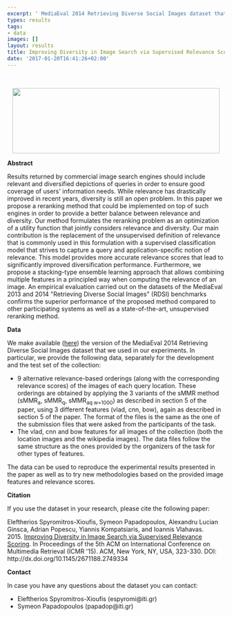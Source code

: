 ```yaml
---
excerpt: ' MediaEval 2014 Retrieving Diverse Social Images dataset that we used in our experiments'
types: results
tags:
- data
images: []
layout: results
title: Improving Diversity in Image Search via Supervised Relevance Scoring (Dataset)
date: '2017-01-20T16:41:26+02:00'
---
```

<p>&nbsp;</p>
<p style="text-align: center;"><img alt="" src="http://mklab.iti.gr/datasets/diversity/diversity.jpg" style="width: 480px; height: 151px;"></p>
<p><strong>Abstract&nbsp;</strong></p>
<p>Results returned by commercial image search engines should include relevant and diversified depictions of queries in order to ensure good coverage of users' information needs. While relevance has drastically improved in recent years, diversity is still an open problem. In this paper we propose a reranking method that could be implemented on top of such engines in order to provide a better balance between relevance and diversity. Our method formulates the reranking problem as an optimization of a utility function that jointly considers relevance and diversity. Our main contribution is the replacement of the unsupervised definition of relevance that is commonly used in this formulation with a supervised classification model that strives to capture a query and application-specific notion of relevance. This model provides more accurate relevance scores that lead to significantly improved diversification performance. Furthermore, we propose a stacking-type ensemble learning approach that allows combining multiple features in a principled way when computing the relevance of an image. An empirical evaluation carried out on the datasets of the MediaEval 2013 and 2014 "Retrieving Diverse Social Images" (RDSI) benchmarks confirms the superior performance of the proposed method compared to other participating systems as well as a state-of-the-art, unsupervised reranking method.</p>
<p><strong>Data</strong></p>
<p>We make available (<a href="http://mklab.iti.gr/datasets/diversity/spyromitros_IDiISvSRS_data.zip">here</a>) the version of the MediaEval 2014 Retrieving Diverse Social Images dataset that we used in our experiments. In particular, we provide the following data, separately for the development and the test set of the collection:</p>
<ul>
	<li>9 alternative relevance-based orderings (along with the corresponding relevance scores) of the images of&nbsp;each query location. These orderings are obtained by applying the 3 variants of the sMMR method (sMMR<sub>a</sub>,&nbsp;sMMR<sub>q</sub>,&nbsp;sMMR<sub>aq w=1000</sub>) as described in section 5&nbsp;of the paper, using 3 different features (vlad, cnn, bow), again as described in section 5 of&nbsp;the paper. The format of the files is the same as the one of the submission files that were asked from the participants of the task.</li>
	<li>The vlad, cnn and bow features for all images of the collection (both the location images and the wikipedia images). The data files follow the same structure as the ones provided by the organizers of the task for other types of features.</li>
</ul>
<p>The data can be used to reproduce the experimental results presented in the paper as well as to try new methodologies based on the provided image features and relevance scores.</p>
<p><strong>Citation</strong></p>
<p>If you use the dataset in your research, please cite the following paper:</p>
<p>Eleftherios Spyromitros-Xioufis, Symeon Papadopoulos, Alexandru Lucian Ginsca, Adrian Popescu, Yiannis Kompatsiaris, and Ioannis Vlahavas. 2015.&nbsp;<a href="http://dl.acm.org/citation.cfm?id=2749334">Improving Diversity in Image Search via Supervised Relevance Scoring</a>. In Proceedings of the 5th ACM on International Conference on Multimedia Retrieval (ICMR '15). ACM, New York, NY, USA, 323-330. DOI: http://dx.doi.org/10.1145/2671188.2749334</p>
<p><strong>Contact</strong></p>
<p>In case you have any questions about the dataset you can contact:</p>
<ul>
	<li>Eleftherios Spyromitros-Xioufis (espyromi@iti.gr)</li>
	<li>Symeon Papadopoulos (papadop@iti.gr)&nbsp;</li>
</ul>
<div>&nbsp;</div>
<p>&nbsp;</p>
<p>&nbsp;</p>
